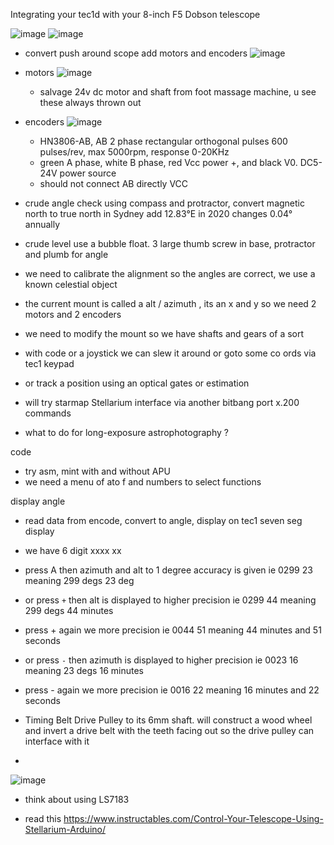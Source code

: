 

Integrating your tec1d with your 8-inch F5 Dobson telescope

![image](https://github.com/user-attachments/assets/94e1a293-ea97-4a59-8d1b-e965b11411c8)
![image](https://github.com/user-attachments/assets/127c3469-9b72-4adf-8157-af4c271298e7)



- convert push around scope add motors and encoders
![image](https://github.com/user-attachments/assets/27509173-1c93-455f-ab52-757443135c69)


- motors  ![image](https://github.com/user-attachments/assets/a65c79ff-79d1-4115-a1bc-1dc1dbe430ba)
  - salvage 24v dc motor and shaft from foot massage machine, u see these always thrown out


- encoders ![image](https://github.com/user-attachments/assets/1062caac-b01f-4fa3-8646-d8f7d01f09d9)
  - HN3806-AB, AB 2 phase rectangular orthogonal pulses 600 pulses/rev, max 5000rpm, response 0-20KHz 
  - green A phase, white B phase, red Vcc power +, and black V0. DC5-24V power source 
  - should not connect AB directly VCC 




- crude angle check using compass and protractor, convert magnetic north to true north in Sydney add 12.83°E in 2020 changes 0.04° annually 
- crude level use a bubble float. 3 large thumb screw in base, protractor and plumb for angle
- we need to calibrate the alignment so the angles are correct, we use a known celestial object
- the current mount is called a alt / azimuth , its an x and y so we need 2 motors and 2 encoders
- we need to modify the mount so we have shafts and gears of a sort
- with code or a joystick we can slew it around or goto some co ords via tec1 keypad
- or track a position using an optical gates or estimation 
- will try starmap Stellarium interface via another bitbang port x.200 commands
- what to do for long-exposure astrophotography ?

code
- try asm, mint with and without APU
- we need a menu of ato f and numbers to select functions

display angle
- read data from encode, convert to angle, display on tec1 seven seg display
- we have 6 digit xxxx xx
- press A then azimuth and alt to 1 degree accuracy is given ie 0299 23 meaning 299 degs 23 deg
- or press `+` then alt is displayed to higher precision ie 0299 44 meaning 299 degs 44 minutes
- press + again we more precision ie 0044 51 meaning 44 minutes and 51 seconds
- or press `-` then azimuth is displayed to higher precision ie 0023 16 meaning 23 degs 16 minutes
- press - again we more precision ie 0016 22 meaning 16 minutes and 22 seconds  


- Timing Belt Drive Pulley to its 6mm shaft.  will construct a wood wheel and invert a drive belt with the teeth facing out so the drive pulley can interface with it
- 
![image](https://github.com/user-attachments/assets/27685599-0ccf-404d-9e11-eb6efa607bb2)

- think about using LS7183

- read this https://www.instructables.com/Control-Your-Telescope-Using-Stellarium-Arduino/



  


